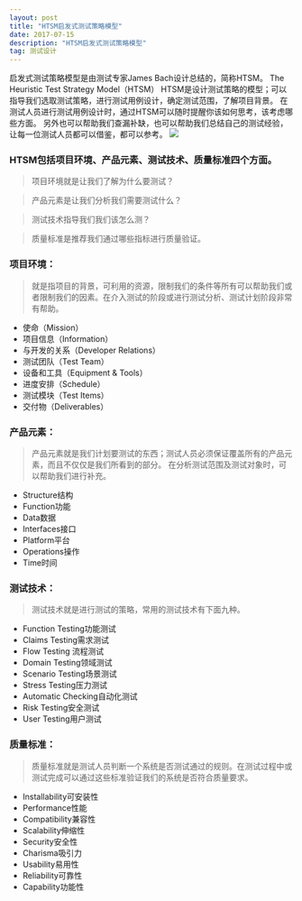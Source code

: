 ```yaml
---
layout: post
title: "HTSM启发式测试策略模型"
date: 2017-07-15 
description: "HTSM启发式测试策略模型"
tag: 测试设计 
---   
```


启发式测试策略模型是由测试专家James Bach设计总结的，简称HTSM。
The Heuristic Test Strategy Model（HTSM）
HTSM是设计测试策略的模型；可以指导我们选取测试策略，进行测试用例设计，确定测试范围，了解项目背景。
在测试人员进行测试用例设计时，通过HTSM可以随时提醒你该如何思考，该考虑哪些方面。
另外也可以帮助我们查漏补缺，也可以帮助我们总结自己的测试经验，让每一位测试人员都可以借鉴，都可以参考。
![](http://misde.cn/images/posts/tcDesign/HTSM.png)

### HTSM包括项目环境、产品元素、测试技术、质量标准四个方面。

> 项目环境就是让我们了解为什么要测试？

> 产品元素是让我们分析我们需要测试什么？

> 测试技术指导我们我们该怎么测？

> 质量标准是推荐我们通过哪些指标进行质量验证。


### 项目环境：
> 就是指项目的背景，可利用的资源，限制我们的条件等所有可以帮助我们或者限制我们的因素。在介入测试的阶段或进行测试分析、测试计划阶段非常有帮助。
* 使命（Mission）
* 项目信息（Information）
* 与开发的关系（Developer Relations）
* 测试团队（Test Team）
* 设备和工具（Equipment & Tools）
* 进度安排（Schedule）
* 测试模块（Test Items）
* 交付物（Deliverables）

### 产品元素：
> 产品元素就是我们计划要测试的东西；测试人员必须保证覆盖所有的产品元素，而且不仅仅是我们所看到的部分。
在分析测试范围及测试对象时，可以帮助我们进行补充。
* Structure结构
* Function功能
* Data数据
* Interfaces接口
* Platform平台
* Operations操作
* Time时间

### 测试技术：
> 测试技术就是进行测试的策略，常用的测试技术有下面九种。
* Function Testing功能测试
* Claims Testing需求测试
* Flow Testing 流程测试
* Domain Testing领域测试
* Scenario Testing场景测试
* Stress Testing压力测试
* Automatic Checking自动化测试
* Risk Testing安全测试
* User Testing用户测试

### 质量标准：
> 质量标准就是测试人员判断一个系统是否测试通过的规则。在测试过程中或测试完成可以通过这些标准验证我们的系统是否符合质量要求。
* Installability可安装性
* Performance性能
* Compatibility兼容性
* Scalability伸缩性
* Security安全性
* Charisma吸引力
* Usability易用性
* Reliability可靠性
* Capability功能性